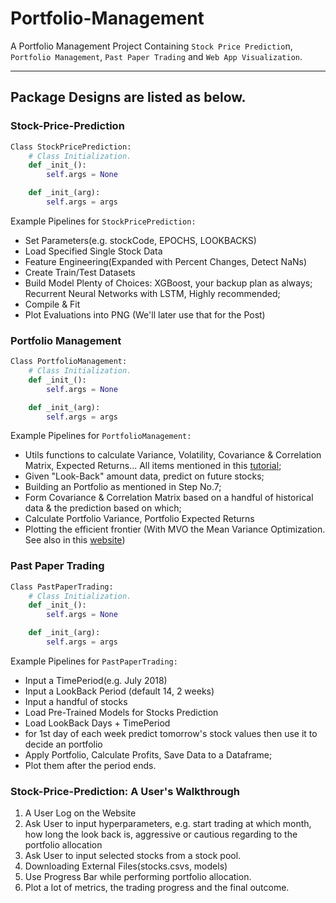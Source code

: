 # Portfolio-Management

A Portfolio Management Project Containing `Stock Price Predictio`n, `Portfolio Management`, `Past Paper Trading` and `Web App Visualization`.

---

## Package Designs are listed as below.

### Stock-Price-Prediction

```Python
Class StockPricePrediction:
    # Class Initialization.
    def _init_():
        self.args = None

    def _init_(arg):
        self.args = args

```
Example Pipelines for `StockPricePrediction:`
- Set Parameters(e.g. stockCode, EPOCHS, LOOKBACKS)
- Load Specified Single Stock Data
- Feature Engineering(Expanded with Percent Changes, Detect NaNs)
- Create Train/Test Datasets
- Build Model
  Plenty of Choices:
  XGBoost, your backup plan as always;
  Recurrent Neural Networks with LSTM, Highly recommended;
- Compile & Fit
- Plot Evaluations into PNG (We'll later use that for the Post)

### Portfolio Management
```Python
Class PortfolioManagement:
    # Class Initialization.
    def _init_():
        self.args = None

    def _init_(arg):
        self.args = args

```
Example Pipelines for `PortfolioManagement:`
- Utils functions to calculate Variance, Volatility, Covariance & Correlation Matrix, Expected Returns... All items mentioned in this [tutorial](https://www.machinelearningplus.com/machine-learning/portfolio-optimization-python-example/#optimal-risky-portfolio);
- Given "Look-Back" amount data, predict on future stocks;
- Building an Portfolio as mentioned in Step No.7;
- Form Covariance & Correlation Matrix based on a handful of historical data & the prediction based on which;
- Calculate Portfolio Variance, Portfolio Expected Returns
- Plotting the efficient frontier
(With MVO the Mean Variance Optimization. See also in this [website](https://www.effisols.com/basics/))


### Past Paper Trading
```Python
Class PastPaperTrading:
    # Class Initialization.
    def _init_():
        self.args = None

    def _init_(arg):
        self.args = args

```

Example Pipelines for `PastPaperTrading:`
- Input a TimePeriod(e.g. July 2018)
- Input a LookBack Period (default 14, 2 weeks)
- Input a handful of stocks
- Load Pre-Trained Models for Stocks Prediction
- Load LookBack Days + TimePeriod
- for 1st day of each week predict tomorrow's stock values then use it to decide an portfolio
- Apply Portfolio, Calculate Profits, Save Data to a Dataframe;
- Plot them after the period ends.

### Stock-Price-Prediction: A User's Walkthrough
1. A User Log on the Website
2. Ask User to input hyperparameters, e.g. start trading at which month, how long the look back is, aggressive or cautious regarding to the portfolio allocation
3. Ask User to input selected stocks from a stock pool.
4. Downloading External Files(stocks.csvs, models)
5. Use Progress Bar while performing portfolio allocation.
6. Plot a lot of metrics, the trading progress and the final outcome.